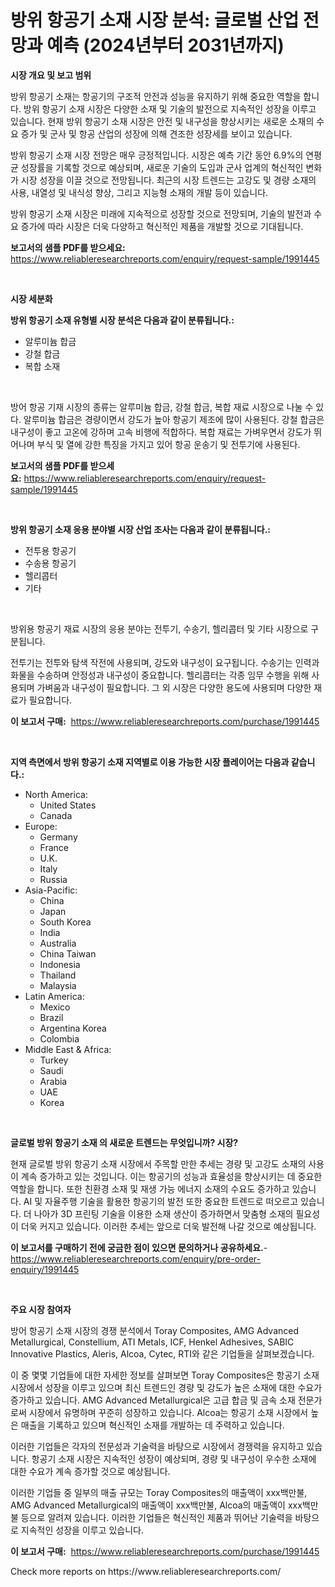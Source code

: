 <p><h1>방위 항공기 소재 시장 분석: 글로벌 산업 전망과 예측 (2024년부터 2031년까지)</h1></p><p><strong>시장 개요 및 보고 범위</strong></p>
<p><p>방위 항공기 소재는 항공기의 구조적 안전과 성능을 유지하기 위해 중요한 역할을 합니다. 방위 항공기 소재 시장은 다양한 소재 및 기술의 발전으로 지속적인 성장을 이루고 있습니다. 현재 방위 항공기 소재 시장은 안전 및 내구성을 향상시키는 새로운 소재의 수요 증가 및 군사 및 항공 산업의 성장에 의해 견조한 성장세를 보이고 있습니다.</p><p>방위 항공기 소재 시장 전망은 매우 긍정적입니다. 시장은 예측 기간 동안 6.9%의 연평균 성장률을 기록할 것으로 예상되며, 새로운 기술의 도입과 군사 업계의 혁신적인 변화가 시장 성장을 이끌 것으로 전망됩니다. 최근의 시장 트렌드는 고강도 및 경량 소재의 사용, 내열성 및 내식성 향상, 그리고 지능형 소재의 개발 등이 있습니다.</p><p>방위 항공기 소재 시장은 미래에 지속적으로 성장할 것으로 전망되며, 기술의 발전과 수요 증가에 따라 시장은 더욱 다양하고 혁신적인 제품을 개발할 것으로 기대됩니다.</p></p>
<p><strong>보고서의 샘플 PDF를 받으세요:</strong> <a href="https://www.reliableresearchreports.com/enquiry/request-sample/1991445">https://www.reliableresearchreports.com/enquiry/request-sample/1991445</a></p>
<p>&nbsp;</p>
<p><strong>시장 세분화</strong></p>
<p><strong>방위 항공기 소재 유형별 시장 분석은 다음과 같이 분류됩니다.:</strong></p>
<p><ul><li>알루미늄 합금</li><li>강철 합금</li><li>복합 소재</li></ul></p>
<p>&nbsp;</p>
<p><p>방어 항공 기재 시장의 종류는 알루미늄 합금, 강철 합금, 복합 재료 시장으로 나눌 수 있다. 알루미늄 합금은 경량이면서 강도가 높아 항공기 제조에 많이 사용된다. 강철 합금은 내구성이 좋고 고온에 강하며 고속 비행에 적합하다. 복합 재료는 가벼우면서 강도가 뛰어나며 부식 및 열에 강한 특징을 가지고 있어 항공 운송기 및 전투기에 사용된다.</p></p>
<p><strong>보고서의 샘플 PDF를 받으세요:</strong>&nbsp;<a href="https://www.reliableresearchreports.com/enquiry/request-sample/1991445">https://www.reliableresearchreports.com/enquiry/request-sample/1991445</a></p>
<p>&nbsp;</p>
<p><strong> 방위 항공기 소재 응용 분야별 시장 산업 조사는 다음과 같이 분류됩니다.:</strong></p>
<p><ul><li>전투용 항공기</li><li>수송용 항공기</li><li>헬리콥터</li><li>기타</li></ul></p>
<p>&nbsp;</p>
<p><p>방위용 항공기 재료 시장의 응용 분야는 전투기, 수송기, 헬리콥터 및 기타 시장으로 구분됩니다. </p><p>전투기는 전투와 탐색 작전에 사용되며, 강도와 내구성이 요구됩니다. 수송기는 인력과 화물을 수송하며 안정성과 내구성이 중요합니다. 헬리콥터는 각종 임무 수행을 위해 사용되며 가벼움과 내구성이 필요합니다. 그 외 시장은 다양한 용도에 사용되며 다양한 재료가 필요합니다.</p></p>
<p><strong>이 보고서 구매:</strong>&nbsp; <a href="https://www.reliableresearchreports.com/purchase/1991445">https://www.reliableresearchreports.com/purchase/1991445</a></p>
<p>&nbsp;</p>
<p><strong>지역 측면에서 방위 항공기 소재 지역별로 이용 가능한 시장 플레이어는 다음과 같습니다.:</strong></p>
<p><ul>
    <li>
        North America:
        <ul>
            <li>United States</li>
            <li>Canada</li>
        </ul>
    </li>
    <li>
        Europe:
        <ul>
            <li>Germany</li>
            <li>France</li>
            <li>U.K.</li>
            <li>Italy</li>
            <li>Russia</li>
        </ul>
    </li>
    <li>
        Asia-Pacific:
        <ul>
            <li>China</li>
            <li>Japan</li>
            <li>South Korea</li>
            <li>India</li>
            <li>Australia</li>
            <li>China Taiwan</li>
            <li>Indonesia</li>
            <li>Thailand</li>
            <li>Malaysia</li>
        </ul>
    </li>
    <li>
        Latin America:
        <ul>
            <li>Mexico</li>
            <li>Brazil</li>
            <li>Argentina Korea</li>
            <li>Colombia</li>
        </ul>
    </li>
    <li>
        Middle East & Africa:
        <ul>
            <li>Turkey</li>
            <li>Saudi</li>
            <li>Arabia</li>
            <li>UAE</li>
            <li>Korea</li>
        </ul>
    </li>
    </ul></p>
<p>&nbsp;</p>
<p><strong>글로벌 방위 항공기 소재 의 새로운 트렌드는 무엇입니까? 시장?</strong></p>
<p><p>현재 글로벌 방위 항공기 소재 시장에서 주목할 만한 추세는 경량 및 고강도 소재의 사용이 계속 증가하고 있는 것입니다. 이는 항공기의 성능과 효율성을 향상시키는 데 중요한 역할을 합니다. 또한 친환경 소재 및 재생 가능 에너지 소재의 수요도 증가하고 있습니다. AI 및 자율주행 기술을 활용한 항공기의 발전 또한 중요한 트렌드로 떠오르고 있습니다. 더 나아가 3D 프린팅 기술을 이용한 소재 생산이 증가하면서 맞춤형 소재의 필요성이 더욱 커지고 있습니다. 이러한 추세는 앞으로 더욱 발전해 나갈 것으로 예상됩니다.</p></p>
<p><strong>이 보고서를 구매하기 전에 궁금한 점이 있으면 문의하거나 공유하세요.</strong>- <a href="https://www.reliableresearchreports.com/enquiry/pre-order-enquiry/1991445">https://www.reliableresearchreports.com/enquiry/pre-order-enquiry/1991445</a></p>
<p>&nbsp;</p>
<p><strong>주요 시장 참여자</strong></p>
<p><p>방어 항공기 소재 시장의 경쟁 분석에서 Toray Composites, AMG Advanced Metallurgical, Constellium, ATI Metals, ICF, Henkel Adhesives, SABIC Innovative Plastics, Aleris, Alcoa, Cytec, RTI와 같은 기업들을 살펴보겠습니다. </p><p>이 중 몇몇 기업들에 대한 자세한 정보를 살펴보면 Toray Composites은 항공기 소재 시장에서 성장을 이루고 있으며 최신 트렌드인 경량 및 강도가 높은 소재에 대한 수요가 증가하고 있습니다. AMG Advanced Metallurgical은 고급 합금 및 금속 소재 전문가로써 시장에서 유명하며 꾸준히 성장하고 있습니다. Alcoa는 항공기 소재 시장에서 높은 매출을 기록하고 있으며 혁신적인 소재를 개발하는 데 주력하고 있습니다.</p><p>이러한 기업들은 각자의 전문성과 기술력을 바탕으로 시장에서 경쟁력을 유지하고 있습니다. 항공기 소재 시장은 지속적인 성장이 예상되며, 경량 및 내구성이 우수한 소재에 대한 수요가 계속 증가할 것으로 예상됩니다.</p><p>이러한 기업들 중 일부의 매출 규모는 Toray Composites의 매출액이 xxx백만불, AMG Advanced Metallurgical의 매출액이 xxx백만불, Alcoa의 매출액이 xxx백만불 등으로 알려져 있습니다. 이러한 기업들은 혁신적인 제품과 뛰어난 기술력을 바탕으로 지속적인 성장을 이루고 있습니다.</p></p>
<p><strong>이 보고서 구매:</strong>&nbsp;&nbsp;<a href="https://www.reliableresearchreports.com/purchase/1991445">https://www.reliableresearchreports.com/purchase/1991445</a></p>
<p>Check more reports on https://www.reliableresearchreports.com/</p>
